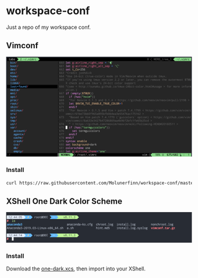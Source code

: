 # workspace-conf

Just a repo of my workspace conf.

## Vimconf

![20190418135258.png](https://raw.githubusercontent.com/Molunerfinn/test/master/20190418135258.png)

### Install

```bash
curl https://raw.githubusercontent.com/Molunerfinn/workspace-conf/master/viminstall.sh | sh
```

## XShell One Dark Color Scheme

![xshell-one-dark](https://raw.githubusercontent.com/Molunerfinn/test/master/xshell-one-dark)

### Install

Download the [one-dark.xcs](https://raw.githubusercontent.com/Molunerfinn/workspace-conf/master/one-dark.xcs), then import into your XShell.